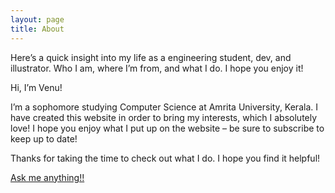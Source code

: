 ```yaml
---
layout: page
title: About
---
```

Here’s a quick insight into my life as a engineering student, dev, and illustrator. Who I am, where I’m from, and what I do. I hope you enjoy it!

Hi, I’m Venu!

I’m a sophomore studying Computer Science at Amrita University, Kerala. I have created this website in order to bring my interests, which I absolutely love! I hope you enjoy what I put up on the website – be sure to subscribe to keep up to date!

Thanks for taking the time to check out what I do. I hope you find it helpful!

[Ask me anything!!](https://github.com/vchrombie/ama/issues/new)
